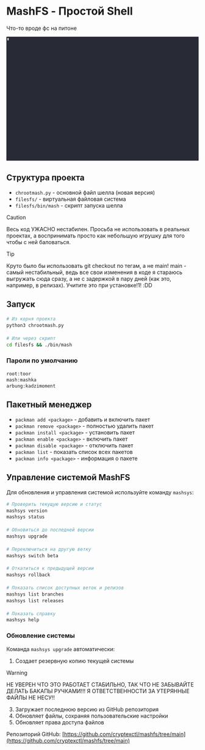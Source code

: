 # MashFS - Простой Shell

Что-то вроде фс на питоне

![MashFS Demo](assets-gh/demo.gif)


## Структура проекта

- `chrootmash.py` - основной файл шелла (новая версия)
- `filesfs/` - виртуальная файловая система
- `filesfs/bin/mash` - скрипт запуска шелла

> [!CAUTION]
> Весь код УЖАСНО нестабилен. Просьба не использовать в реальных проектах, а воспринимать просто как небольшую игрушку для того чтобы с ней баловаться.

> [!TIP]
> Круто было бы использовать git checkout по тегам, а не main! main - самый нестабильный, ведь все свои изменения в коде я стараюсь выгружать сюда сразу, а не с задержкой в пару дней (как это, например, в релизах). Учитите это при установке!1! :DD

## Запуск

```bash
# Из корня проекта
python3 chrootmash.py

# Или через скрипт
cd filesfs && ./bin/mash
```

### Пароли по умолчанию
```
root:toor
mash:mashka
arbung:kadzimoment
```

## Пакетный менеджер

- `packman add <package>` - добавить и включить пакет
- `packman remove <package>` - полностью удалить пакет
- `packman install <package>` - установить пакет
- `packman enable <package>` - включить пакет
- `packman disable <package>` - отключить пакет
- `packman list` - показать список всех пакетов
- `packman info <package>` - информация о пакете

## Управление системой MashFS

Для обновления и управления системой используйте команду `mashsys`:

```bash
# Проверить текущую версию и статус
mashsys version
mashsys status

# Обновиться до последней версии
mashsys upgrade

# Переключиться на другую ветку
mashsys switch beta

# Откатиться к предыдущей версии
mashsys rollback

# Показать список доступных веток и релизов
mashsys list branches
mashsys list releases

# Показать справку
mashsys help
```

### Обновление системы

Команда `mashsys upgrade` автоматически:
1. Создает резервную копию текущей системы
> [!WARNING]
> НЕ УВЕРЕН ЧТО ЭТО РАБОТАЕТ СТАБИЛЬНО, ТАК ЧТО НЕ ЗАБЫВАЙТЕ ДЕЛАТЬ БАКАПЫ РУЧКАМИ!!! Я ОТВЕТСТВЕННОСТИ ЗА УТЕРЯННЫЕ ФАЙЛЫ НЕ НЕСУ!!
3. Загружает последнюю версию из GitHub репозитория
4. Обновляет файлы, сохраняя пользовательские настройки
5. Обновляет права доступа файлов

Репозиторий GitHub: [https://github.com/cryptexctl/mashfs/tree/main](https://github.com/cryptexctl/mashfs/tree/main)
